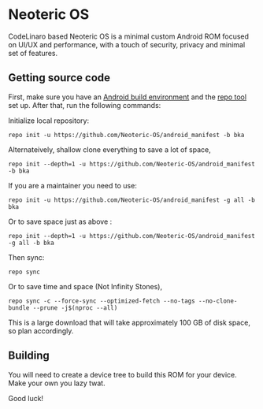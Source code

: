 # Neoteric OS

CodeLinaro based Neoteric OS is a minimal custom Android ROM focused on UI/UX and performance, with a touch of security, privacy and minimal set of features.

## Getting source code

First, make sure you have an [Android build environment](https://source.android.com/setup/build/initializing) and the [repo tool](https://source.android.com/setup/build/downloading) set up. After that, run the following commands:

Initialize local repository:
```
repo init -u https://github.com/Neoteric-OS/android_manifest -b bka
```
Alternateively, shallow clone everything to save a lot of space,
```
repo init --depth=1 -u https://github.com/Neoteric-OS/android_manifest -b bka
```

If you are a maintainer you need to use:
```
repo init -u https://github.com/Neoteric-OS/android_manifest -g all -b bka
```
Or to save space just as above :
```
repo init --depth=1 -u https://github.com/Neoteric-OS/android_manifest -g all -b bka
```

Then sync:
```
repo sync
```

Or to save time and space (Not Infinity Stones),
```
repo sync -c --force-sync --optimized-fetch --no-tags --no-clone-bundle --prune -j$(nproc --all)
```

This is a large download that will take approximately 100 GB of disk space, so plan accordingly.

## Building

You will need to create a device tree to build this ROM for your device. Make your own you lazy twat.

Good luck!
